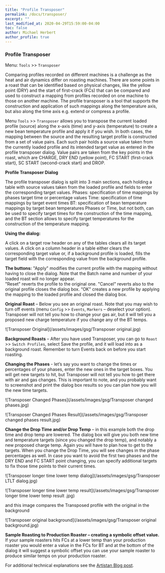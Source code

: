 ```yaml
---
title: "Profile Transposer"
permalink: /docs/transposer/
excerpt: ""
last_modified_at: 2020-04-29T15:59:00-04:00
toc: false
author: Michael Herbert
author_profile: true
---
```


### Profile Transposer

Menu: `Tools` >> `Transposer`

Comparing profiles recorded on different machines is a challenge as the heat and air dynamics differ on roasting machines.  There are some points in a roast that can be identified based on physical changes, like the yellow point (DRY) and the start of first-crack (FCs) that can be compared and used to construct a mapping from profiles recorded on one machine to those on another machine. The profile transposer is a tool that supports the construction and application of such mappings along the temperature axis, but also along the time axis e.g. extend or compress a profile.

Menu `Tools` >> `Transposer` allows you to transpose the current loaded profile (source) along the x-axis (time) and y-axis (temperature) to create a new bean temperature profile and apply it if you wish.  In both cases, the mapping between the source and the resulting target profile is constructed from a set of value pairs. Each such pair holds a source value taken from the currently loaded profile and its intended target value as entered in the profile transposer dialog. Value pairs are taken from the key points in the roast, which are CHARGE, DRY END (yellow point), FC START (first-crack start), SC START (second-crack start) and DROP.

**Profile Transposer Dialog**

The profile transposer dialog is split into 3 main sections, each holding a table with source values taken from the loaded profile and fields to enter the corresponding target values.
Phases: specification of time mappings by phases target time or percentage values
Time: specification of time mappings by target event times
BT: specification of bean temperature mappings by target bean temperatures
Phases or Time, but not both, can be used to specify target times for the construction of the time mapping, and the BT section allows to specify target temperatures for the construction of the temperature mapping.

**Using the dialog:**

A click on a target row header on any of the tables clears all its target values. A click on a column header in a table either clears the corresponding target value or, if a background profile is loaded, fills the target field with the corresponding value from the background profile.

**The buttons:**
"Apply" modifies the current profile with the mapping without having to close the dialog.  Note that the Batch name and number of your loaded roast will no longer appear.  
"Reset" reverts the profile to the original one. 
"Cancel" reverts also to the original profile closes the dialog box.
“OK" creates a new profile by applying the mapping to the loaded profile and closed the dialog box.

**Original Roast** – Below you see an original roast.  Note that you may wish to turn off events (menu `Config` >> `Events`, `Markers` – deselect your option).    Transposer will not tell you how to change your gas air, but it will tell you a proposed new charge temperature if you change any of the BT temps.  

![Transposer Original](/assets/images/gsg/Transposer original.jpg)

**Background Roasts** – After you have used Transposer, you can go to `Roast` >> `Switch Profiles`, select Save the profile, and it will load into as a background roast.  Remember to turn Events back on before you start roasting.  

**Changing the Phases**  - let’s say you want to change the times or percentages of your phases, enter the new ones in the target boxes.  You will get new targets to hit, but Transposer will not tell you how to get there with air and gas changes.  This is important to note, and you probably want to screenshot and print the dialog box results so you can plan how you will the new time targets.  

![Transposer Changed Phases](/assets/images/gsg/Transposer changed phases.jpg)

![Transposer Changed Phases Result](/assets/images/gsg/Transposer changed phases result.jpg)


**Change the Drop Time and/or Drop Temp** – in this example both the drop time and drop temp are lowered.  The dialog box will give you both new time and temperature targets (since you changed the drop temp), and notably a new proposed charge temp.  Again you will have to plan how to get to the targets.  When you change the Drop Time, you will see changes in the phase percentages as well.  In case you want to avoid the first two phases and the DRY END and FC START point changing, you can specify additional targets to fix those time points to their current times.

![Transposer longer time lower temp dialog](/assets/images/gsg/Transposer LTLT dialog.jpg)

![Transposer longer time lower temp result](/assets/images/gsg/Transposer longer time lower temp result .jpg)

and this image compares the Transposed profile with the original in the background

![Transposer original background](/assets/images/gsg/Transposer original background.jpg)

**Sample Roasting to Production Roaster – creating a symbolic offset value.**  
If your sample roasters hits FCs at a lower temp than your production roaster you would enter a value in the FCs for BT and at the bottom of the dialog it will suggest a symbolic offset you can use your sample roaster to produce similar temps on your production roaster.  

For additional technical explanations see the [Artistan Blog post](https://artisan-roasterscope.blogspot.com/2020/05/profile-transposer.html).  






